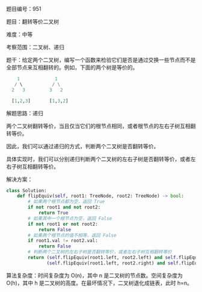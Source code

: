 题目编号：951

题目：翻转等价二叉树

难度：中等

考察范围：二叉树、递归

题干：给定两个二叉树，编写一个函数来检验它们是否是通过交换一些节点而不是全部节点来互相翻转的。例如，下面的两个树是等价的。

```python
    1             1
   / \           / \
  2   3         3   2

  [1,2,3]       [1,3,2]
```

解题思路：递归

两个二叉树翻转等价，当且仅当它们的根节点相同，或者根节点的左右子树互相翻转等价。

因此，我们可以通过递归的方式，判断两个二叉树是否翻转等价。

具体实现时，我们可以分别递归判断两个二叉树的左右子树是否翻转等价，或者左右子树互相翻转等价。

解决方案：

```python
class Solution:
    def flipEquiv(self, root1: TreeNode, root2: TreeNode) -> bool:
        # 如果两个根节点都为空，返回 True
        if not root1 and not root2:
            return True
        # 如果其中一个根节点为空，返回 False
        if not root1 or not root2:
            return False
        # 如果两个根节点的值不相等，返回 False
        if root1.val != root2.val:
            return False
        # 判断两个二叉树的左右子树是否翻转等价，或者左右子树互相翻转等价
        return (self.flipEquiv(root1.left, root2.left) and self.flipEquiv(root1.right, root2.right)) or \
               (self.flipEquiv(root1.left, root2.right) and self.flipEquiv(root1.right, root2.left))
```

算法复杂度：时间复杂度为 O(n)，其中 n 是二叉树的节点数。空间复杂度为 O(h)，其中 h 是二叉树的高度。在最坏情况下，二叉树退化成链表，此时 h=n。